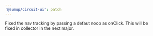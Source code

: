 ```yaml
---
'@sumup/circuit-ui': patch
---
```


Fixed the nav tracking by passing a defaut noop as onClick. This will be fixed in collector in the next major.
